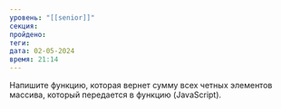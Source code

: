 ```yaml
---
уровень: "[[senior]]"
секция: 
пройдено: 
теги: 
дата: 02-05-2024
время: 21:14
---
```

Напишите функцию, которая вернет сумму всех четных элементов массива, который передается в функцию (JavaScript).